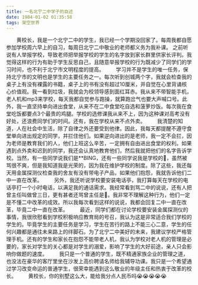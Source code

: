```yaml
---
title: 一名北宁二中学子的自述
date: 1984-01-02 01:35:58
tags: 架空世界
---
```


&ensp;&ensp;&ensp;&ensp;黄校长，我是一个北宁二中的学生，我已经一个学期没回家了。每周我都自愿参加学校周六早上的自习，每周日北宁二中敬业的老师都义务为我补课。 之前听说有人举报学校，导致老师把举报学校的学生的名字放到家长群里供家长评判。我觉得这样的行为有助于学生反思自己，且随意举报学校的行为既减少了同学们的学习时间，也不利于北宁市文明程度的提高。<!--more-->
&ensp;&ensp;&ensp;&ensp;学习并不是学生的唯一任务，保持北宁市的文明也是学生的主要任务之一。每次听到创城两个字，我就会检查我的桌子上有没有裸露的书籍，桌子上的书有没有超过10厘米，并自觉在心里背诵核心价值观。我一看到垃圾，我就会为校领导感到面红耳赤。我从来不带智能手机，老人机和mp3来学校，每天我都自觉参与跑操，就算跑岔气也要大声喊口号。此外，我一直坚持单向进出食堂，从来不在二中食堂吃自选和菠萝炒饭。每次我在食堂吃饭都要点3个最贵的鸡腿。学校的选修课我从来不上，因为这种课对高考没有好处，还浪费同学们的时间。还有，我在学校从来不点外卖。
&ensp;&ensp;&ensp;&ensp;我清楚的知道，人在社会中生活，除了自律之外还要受到他律。因此，我每天都提醒不遵守食堂单向进出规定的同学，并拦住他们。如果逆向进出的是老师，我一定不会拦，因为老师是教育我们的人，他们上班这么辛苦，一定拥有自由进出食堂的权利。如果遇到点外卖和迟到的同学，我还会认真地教育他们，然后我就把他们的名字告诉学校。当然，有一些同学说我们是**BING，还有一些同学说我是学校的🐶，虽然被骂很不爽，但是我知道我是光荣的，因为我在维护学校的制度。除了这些，我还每天用金属探测仪检查我的舍友有没有带电子产品，如果他们抱怨，我就告诉他们二中一直在改革。
&ensp;&ensp;&ensp;&ensp;另外，我还听说学校要安装电话亭，我打算每天在学校的电话亭打一个小时电话，以满足我的通话需求。我经常看到骂二中的说说，还有人把曾主任叫做曾三日，更有甚者还骂曾主任是🐶。我非常不理解这种行为，他们一定是不懂二中改革的成效。所以我每次看到这样的说说，我都会回复二中一直在改革，毕竟二中一直在改革。
&ensp;&ensp;&ensp;&ensp;最近，同学们都在讨论学校要安装金属探测仪的事情，我很欣慰看到学校积极响应教育局的号召，我认为这是非常适合我们学校的学生的。毕竟学生的主要任务是学习，学生在苦行的路上不能三心二意，学生的任何兴趣都是通往未来路上的绊脚石。为了北宁二中美好的未来，我建议学校严格管理手机。还有的学生和家长在抱怨不能带老人机，我认为学校对老人机的管理是必要的，家长对学生的关心都是对学生的溺爱，影响了学生的大好前途，亲人只会影响你做题的速度。
&ensp;&ensp;&ensp;&ensp;我只是一个普通的学生，既不精通家族企业的管理之道，也没法在豪华的客厅里坐在沙发上高价聘请名师给我辅导功课。我只是一个希望通过学习改变命运的普通学生，很荣幸能遇到这么敬业的年级主任和热衷于改革的校长。
&ensp;&ensp;&ensp;&ensp;黄校长，你的别墅这么大，能给我分点人民币吗😭😭😭😭😭
